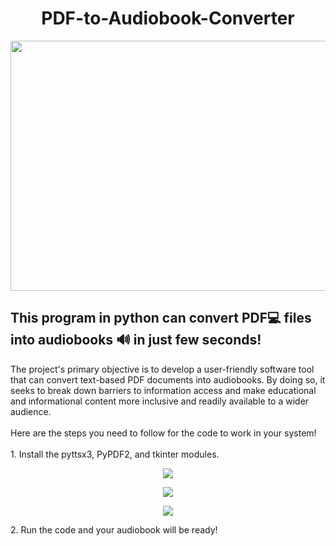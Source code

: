 <h1 align="center">PDF-to-Audiobook-Converter</h1>
<p align="center"><img width=600 height= 400 src="https://user-images.githubusercontent.com/83356926/149663476-a627607b-5592-4d57-b9d1-938030c4962a.png"></p>
<h2>This program in python can convert PDF💻 files into audiobooks 🔊 in just few seconds!</h2>
The project's primary objective is to develop a user-friendly software tool that can convert text-based PDF documents into audiobooks. By doing so, it seeks to break down barriers to information access and make educational and informational content more inclusive and readily available to a wider audience.<br><br>
Here are the steps you need to follow for the code to work in your system!<br><br>
1. Install the pyttsx3, PyPDF2, and tkinter modules.
<p align="center"><img src="https://miro.medium.com/max/363/1*k_M_v08Nca8zrU66kZ_qXQ.png"></p>
<p align="center"><img src="https://miro.medium.com/max/375/1*nUkFHj0miW_BBP85konbBQ.png"></p>
<p align="center"><img src="https://user-images.githubusercontent.com/83356926/143576501-03aee77b-05da-4d42-9bf3-3b1149c565ff.png"></p>
2. Run the code and your audiobook will be ready!<br><br>
